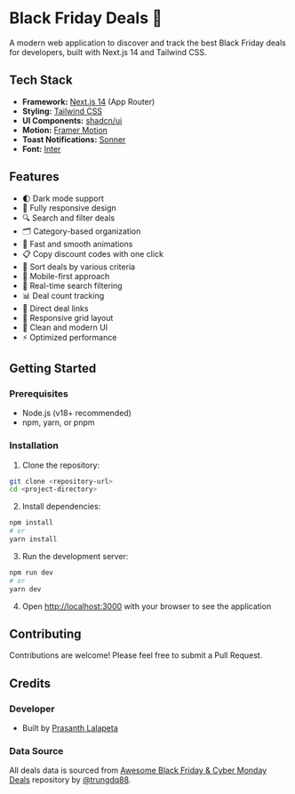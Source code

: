 # Black Friday Deals 🎁

A modern web application to discover and track the best Black Friday deals for developers, built with Next.js 14 and Tailwind CSS.

## Tech Stack

- **Framework:** [Next.js 14](https://nextjs.org/) (App Router)
- **Styling:** [Tailwind CSS](https://tailwindcss.com)
- **UI Components:** [shadcn/ui](https://ui.shadcn.com)
- **Motion:** [Framer Motion](https://www.framer.com/motion/)
- **Toast Notifications:** [Sonner](https://sonner.emilkowal.ski/)
- **Font:** [Inter](https://fonts.google.com/specimen/Inter)

## Features

- 🌓 Dark mode support
- 📱 Fully responsive design
- 🔍 Search and filter deals
- 🗂️ Category-based organization
- 💨 Fast and smooth animations
- 📋 Copy discount codes with one click
- 🔄 Sort deals by various criteria
- 📱 Mobile-first approach
- 🎯 Real-time search filtering
- 📊 Deal count tracking
- 🔗 Direct deal links
- 📱 Responsive grid layout
- 🎨 Clean and modern UI
- ⚡ Optimized performance

## Getting Started

### Prerequisites

- Node.js (v18+ recommended)
- npm, yarn, or pnpm

### Installation

1. Clone the repository:
```bash
git clone <repository-url>
cd <project-directory>
```

2. Install dependencies:
```bash
npm install
# or
yarn install
```

3. Run the development server:
```bash
npm run dev
# or
yarn dev
```

4. Open [http://localhost:3000](http://localhost:3000) with your browser to see the application

## Contributing

Contributions are welcome! Please feel free to submit a Pull Request.

## Credits

### Developer
- Built by [Prasanth Lalapeta](https://x.com/heylalapeta)

### Data Source
All deals data is sourced from [Awesome Black Friday & Cyber Monday Deals](https://github.com/trungdq88/Awesome-Black-Friday-Cyber-Monday) repository by [@trungdq88](https://x.com/tdinh_me).


